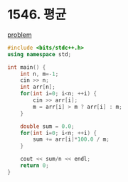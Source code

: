 # 1546. 평균

[problem](https://www.acmicpc.net/problem/1546)

```cpp
#include <bits/stdc++.h> 
using namespace std;

int main() {
	int n, m=-1;
	cin >> n;
	int arr[n];
	for(int i=0; i<n; ++i) {
		cin >> arr[i];
		m = arr[i] > m ? arr[i] : m;
	}

	double sum = 0.0;
	for(int i=0; i<n; ++i) {
		sum += arr[i]*100.0 / m;
	}

	cout << sum/n << endl;
	return 0;
}
```
